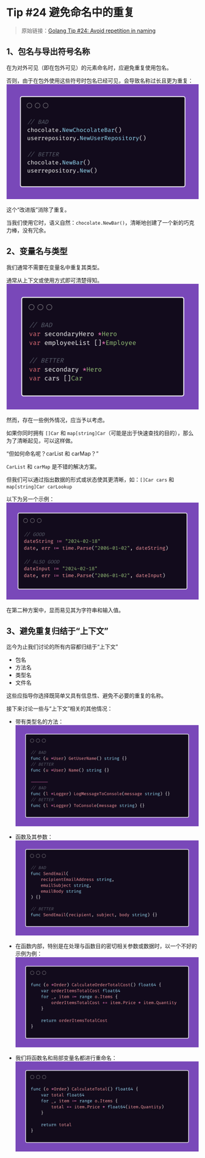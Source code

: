 
# Tip #24 避免命名中的重复

>  原始链接：[Golang Tip #24: Avoid repetition in naming](https://twitter.com/func25/status/1759196416961032620)
>

## 1、包名与导出符号名称
在为对外可见（即在包外可见）的元素命名时，应避免重复使用包名。

否则，由于在包外使用这些符号时包名已经可见，会导致名称过长且更为重复：
![](./images/024/1.png)

这个“改进版”消除了重复。

当我们使用它时，语义自然：`chocolate.NewBar()`，清晰地创建了一个新的巧克力棒，没有冗余。

## 2、变量名与类型
我们通常不需要在变量名中重复其类型。

通常从上下文或使用方式即可清楚得知。
![](./images/024/2.png)

然而，存在一些例外情况，应当予以考虑。

如果你同时拥有 `[]Car` 和 `map[string]Car`（可能是出于快速查找的目的），那么为了清晰起见，可以这样做。

“但如何命名呢？carList 和 carMap？”

`CarList` 和 `carMap` 是不错的解决方案。

但我们可以通过指出数据的形式或状态使其更清晰，如：`[]Car cars` 和 `map[string]Car carLookup`

以下为另一个示例：
![](./images/024/3.png)

在第二种方案中，显而易见其为字符串和输入值。

## 3、避免重复归结于“上下文”
迄今为止我们讨论的所有内容都归结于“上下文”
- 包名
- 方法名
- 类型名
- 文件名

这些应指导你选择既简单又具有信息性、避免不必要的重复的名称。

接下来讨论一些与“上下文”相关的其他情况：

- 带有类型名的方法：
![](./images/024/4.png)

- 函数及其参数：
![](./images/024/5.png)

- 在函数内部，特别是在处理与函数目的密切相关参数或数据时，以一个不好的示例为例：
![](./images/024/6.png)

- 我们将函数名和局部变量名都进行重命名：
![](./images/024/7.jpeg)
